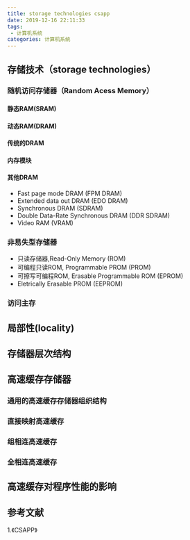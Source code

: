 ```yaml
---
title: storage technologies csapp
date: 2019-12-16 22:11:33
tags:
 - 计算机系统
categories: 计算机系统
---
```


## 存储技术（storage technologies）

### 随机访问存储器（Random Acess Memory）

#### 静态RAM(SRAM)
#### 动态RAM(DRAM)
#### 传统的DRAM

#### 内存模块

#### 其他DRAM
- Fast page mode DRAM (FPM DRAM)
- Extended data out DRAM (EDO DRAM)
- Synchronous DRAM (SDRAM)
- Double Data-Rate Synchronous DRAM (DDR SDRAM)
- Video RAM (VRAM)

### 非易失型存储器
- 只读存储器,Read-Only Memory (ROM)
- 可编程只读ROM, Programmable PROM (PROM)
- 可擦写可编程ROM, Erasable Programmable ROM (EPROM)
- Eletrically Erasable PROM (EEPROM)

### 访问主存

## 局部性(locality)

## 存储器层次结构

## 高速缓存存储器
### 通用的高速缓存存储器组织结构
### 直接映射高速缓存
### 组相连高速缓存
### 全相连高速缓存

## 高速缓存对程序性能的影响

## 参考文献
1.《CSAPP》
